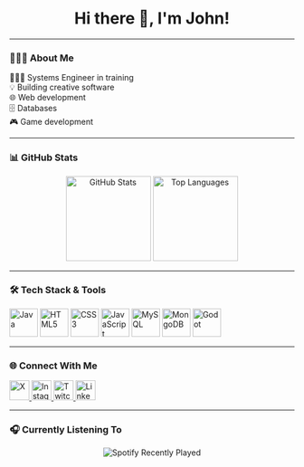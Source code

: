 <h1 align="center">Hi there 👋, I'm John!</h1>

---

### 👨🏽‍💻 About Me
  👨🏽‍💻 Systems Engineer in training  
  💡 Building creative software  
  🌐 Web development  
  🗄️ Databases  
  🎮 Game development

---

### 📊 GitHub Stats

<div align="center">
  <img src="https://github-readme-stats.vercel.app/api?username=Spartan-876&show_icons=true&count_private=true&theme=dark&hide_border=false" height="150" alt="GitHub Stats" />
  <img src="https://github-readme-stats.vercel.app/api/top-langs?username=Spartan-876&layout=compact&langs_count=5&theme=dark&hide_border=false" height="150" alt="Top Languages" />
</div>

---

### 🛠️ Tech Stack & Tools

<div align="left">
  <img src="https://cdn.jsdelivr.net/gh/devicons/devicon/icons/java/java-original.svg" height="50" alt="Java" />
  <img src="https://cdn.jsdelivr.net/gh/devicons/devicon/icons/html5/html5-original.svg" height="50" alt="HTML5" />
  <img src="https://cdn.jsdelivr.net/gh/devicons/devicon/icons/css3/css3-original.svg" height="50" alt="CSS3" />
  <img src="https://cdn.jsdelivr.net/gh/devicons/devicon/icons/javascript/javascript-original.svg" height="50" alt="JavaScript" />
  <img src="https://cdn.jsdelivr.net/gh/devicons/devicon/icons/mysql/mysql-original.svg" height="50" alt="MySQL" />
  <img src="https://cdn.jsdelivr.net/gh/devicons/devicon/icons/mongodb/mongodb-original.svg" height="50" alt="MongoDB" />
  <img src="https://cdn.jsdelivr.net/gh/devicons/devicon/icons/godot/godot-original.svg" height="50" alt="Godot" />
</div>

---

### 🌐 Connect With Me

<div align="left">
  <a href="https://x.com/jcm_spartan" target="_blank">
    <img src="https://img.shields.io/static/v1?message=X&logo=X&label=&color=black&logoColor=white&style=for-the-badge" height="35" alt="X" />
  </a>
  <a href="https://www.instagram.com/jchm_867/" target="_blank">
    <img src="https://img.shields.io/static/v1?message=Instagram&logo=instagram&label=&color=E4405F&logoColor=white&style=for-the-badge" height="35" alt="Instagram" />
  </a>
  <a href="https://www.twitch.tv/ispartan008i" target="_blank">
    <img src="https://img.shields.io/static/v1?message=Twitch&logo=twitch&label=&color=9146FF&logoColor=white&style=for-the-badge" height="35" alt="Twitch" />
  </a>
  <a href="https://www.linkedin.com/in/john-anderson-chapo%C3%B1an-m-a92263349/" target="_blank">
    <img src="https://img.shields.io/static/v1?message=LinkedIn&logo=linkedin&label=&color=0077B5&logoColor=white&style=for-the-badge" height="35" alt="LinkedIn" />
  </a>
</div>

---

### 🎧 Currently Listening To

<div align="center">
  <img src="https://spotify-recently-played-readme.vercel.app/api?user=21cqet5i7ryprj7uw6gar5i7q&unique=true" alt="Spotify Recently Played" />
</div>

